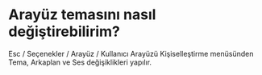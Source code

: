 # Arayüz temasını nasıl değiştirebilirim?

Esc / Seçenekler / Arayüz / Kullanıcı Arayüzü Kişiselleştirme menüsünden Tema, Arkaplan ve Ses değişiklikleri yapılır.

